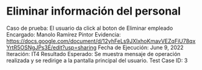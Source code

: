 # Eliminar información del personal

Caso de prueba: El usuario da click al boton de Eliminar empleado
Encargado: Manolo Ramírez Pintor
Evidencia: https://docs.google.com/document/d/12yhFeLs9JXIxhoKmavVEZqFiU78qxYrtR5OSNgJPs3E/edit?usp=sharing
Fecha de Ejecución: June 9, 2022
Iteración: IT4
Resultado Esperado: Se muestra mensaje de operación realizada y se redirige a la pantalla principal del usuario.
Test Case ID: 3